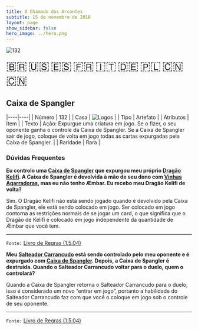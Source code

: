 ```yaml
---
title: O Chamado dos Arcontes
subtitle: 15 de novembro de 2018
layout: page
show_sidebar: false
hero_image: ../hero.png
---
```


![132](https://mastervault-storage-prod.s3.amazonaws.com/media/card_front/pt/341_132_XQ93M42M9FR5_pt.png)

<span title="Português" style="font-size: 32px;cursor: pointer;" onclick="javascript:document.querySelector('img[alt=\'132\']').src=document.querySelector('img[alt=\'132\']').src.replace(/card_front\/[^/]+/, 'card_front/pt').replace(/_[^/.0-9]+\.png/, '_pt.png')">🇧🇷</span>
<span title="English" style="font-size: 32px;cursor: pointer;" onclick="javascript:document.querySelector('img[alt=\'132\']').src=document.querySelector('img[alt=\'132\']').src.replace(/card_front\/[^/]+/, 'card_front/en').replace(/_[^/.0-9]+\.png/, '_en.png')">🇺🇸</span>
<span title="Español" style="font-size: 32px;cursor: pointer;" onclick="javascript:document.querySelector('img[alt=\'132\']').src=document.querySelector('img[alt=\'132\']').src.replace(/card_front\/[^/]+/, 'card_front/es').replace(/_[^/.0-9]+\.png/, '_es.png')">🇪🇸</span>
<span title="Français" style="font-size: 32px;cursor: pointer;" onclick="javascript:document.querySelector('img[alt=\'132\']').src=document.querySelector('img[alt=\'132\']').src.replace(/card_front\/[^/]+/, 'card_front/fr').replace(/_[^/.0-9]+\.png/, '_fr.png')">🇫🇷</span>
<span title="Italiano" style="font-size: 32px;cursor: pointer;" onclick="javascript:document.querySelector('img[alt=\'132\']').src=document.querySelector('img[alt=\'132\']').src.replace(/card_front\/[^/]+/, 'card_front/it').replace(/_[^/.0-9]+\.png/, '_it.png')">🇮🇹</span>
<span title="Deutsche" style="font-size: 32px;cursor: pointer;" onclick="javascript:document.querySelector('img[alt=\'132\']').src=document.querySelector('img[alt=\'132\']').src.replace(/card_front\/[^/]+/, 'card_front/de').replace(/_[^/.0-9]+\.png/, '_de.png')">🇩🇪</span>
<span title="Polskie" style="font-size: 32px;cursor: pointer;" onclick="javascript:document.querySelector('img[alt=\'132\']').src=document.querySelector('img[alt=\'132\']').src.replace(/card_front\/[^/]+/, 'card_front/pl').replace(/_[^/.0-9]+\.png/, '_pl.png')">🇵🇱</span>
<span title="简体中文" style="font-size: 32px;cursor: pointer;" onclick="javascript:document.querySelector('img[alt=\'132\']').src=document.querySelector('img[alt=\'132\']').src.replace(/card_front\/[^/]+/, 'card_front/zh-hans').replace(/_[^/.0-9]+\.png/, '_zh-hans.png')">🇨🇳</span>
<span title="繁體中文" style="font-size: 32px;cursor: pointer;" onclick="javascript:document.querySelector('img[alt=\'132\']').src=document.querySelector('img[alt=\'132\']').src.replace(/card_front\/[^/]+/, 'card_front/zh-hant').replace(/_[^/.0-9]+\.png/, '_zh-hant.png')">🇨🇳</span>

## Caixa de Spangler

|----|----|
| Número | 132 |
| Casa | ![Logos](https://archonarcana.com/images/thumb/c/ce/Logos.png/22px-Logos.png "Logos") |
| Tipo | Artefato |
| Atributos | Item |
| Texto | Ação: Expurgue uma criatura em jogo. Se o fizer, o seu oponente ganha o controle da Caixa de Spangler. Se a Caixa de Spangler sair de jogo, coloque de volta em jogo todas as cartas expurgadas pela Caixa de Spangler. |
| Raridade | Rara |

### Dúvidas Frequentes

**Eu controlo uma [Caixa de Spangler](/cota/132) que expurgou meu
próprio [Dragão Kelifi](/cota/037). A Caixa de Spangler é devolvida
à mão de seu dono com [Vinhas Agarradoras](/cota/324), mas eu não
tenho Æmbar. Eu recebo meu Dragão Kelifi de volta?**

Sim. O Dragão Kelifi não está sendo jogado quando é devolvido pela
Caixa de Spangler, ele está sendo colocado em jogo. Ser colocado
em jogo contorna as restrições normais de se jogar um card, o que
significa que o Dragão de Kelifi é colocado em jogo independente da
quantidade de Æmbar que você tem.

<hr/>

`Fonte:` [Livro de Regras (1.5.04)](https://drive.google.com/open?id=14pM1J8ZR_4hZbGFZt-ArQdAGsHCPEQdE)

**Meu [Salteador Carrancudo](/aoa/313) está sendo controlado pelo
meu oponente e é expurgado com [Caixa de Spangler](/cota/132).
Depois, a Caixa de Spangler é destruída. Quando o Salteador
Carrancudo voltar para o duelo, quem o controlará?**

Quando a Caixa de Spangler retorna o Salteador Carrancudo para
o duelo, isso é considerado um novo “entrar em jogo”, portanto a
habilidade do Salteador Carrancudo faz com que você o coloque em
jogo sob o controle de seu oponente.

<hr/>

`Fonte:` [Livro de Regras (1.5.04)](https://drive.google.com/open?id=14pM1J8ZR_4hZbGFZt-ArQdAGsHCPEQdE)
